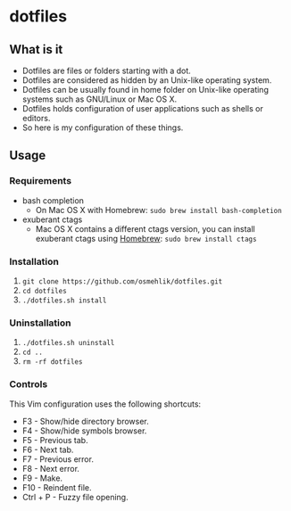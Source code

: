
# dotfiles

## What is it

- Dotfiles are files or folders starting with a dot.
- Dotfiles are considered as hidden by an Unix-like operating system.
- Dotfiles can be usually found in home folder on Unix-like operating systems such as GNU/Linux or Mac OS X.
- Dotfiles holds configuration of user applications such as shells or editors.
- So here is my configuration of these things.

## Usage

### Requirements

- bash completion
   - On Mac OS X with Homebrew: `sudo brew install bash-completion`
- exuberant ctags
   - Mac OS X contains a different ctags version, you can install exuberant ctags using [Homebrew](http://mxcl.github.com/homebrew/):
     `sudo brew install ctags`

### Installation

  1. `git clone https://github.com/osmehlik/dotfiles.git`
  2. `cd dotfiles`
  3. `./dotfiles.sh install`

### Uninstallation

  1. `./dotfiles.sh uninstall`
  2. `cd ..`
  3. `rm -rf dotfiles`

### Controls

This Vim configuration uses the following shortcuts:

  - F3 - Show/hide directory browser.
  - F4 - Show/hide symbols browser.
  - F5 - Previous tab.
  - F6 - Next tab.
  - F7 - Previous error.
  - F8 - Next error.
  - F9 - Make.
  - F10 - Reindent file.
  - Ctrl + P - Fuzzy file opening.

